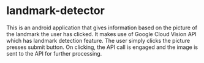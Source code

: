 # landmark-detector

This is an android application that gives information based on the picture of the landmark the user has clicked. It makes use of Google Cloud Vision API which has landmark detection feature. The user simply clicks the picture presses submit button. On clicking, the API call is engaged and the image is sent to the API for further processing.
